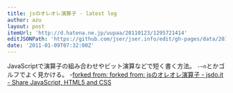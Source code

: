 ```yaml
---
title: jsのオレオレ演算子 - latest log
author: azu
layout: post
itemUrl: 'http://d.hatena.ne.jp/uupaa/20110123/1295721414'
editJSONPath: 'https://github.com/jser/jser.info/edit/gh-pages/data/2011/01/index.json'
date: '2011-01-09T07:32:00Z'
---
```

JavaScriptで演算子の組み合わせやビット演算などで短く書く方法。
`-~n`とかゴルフでよく見かける。
-[forked from: forked from: jsのオレオレ演算子 - jsdo.it - Share JavaScript, HTML5 and CSS](http://jsdo.it/monjudoh/rC57 "forked from: forked from: jsのオレオレ演算子 - jsdo.it - Share JavaScript, HTML5 and CSS")
